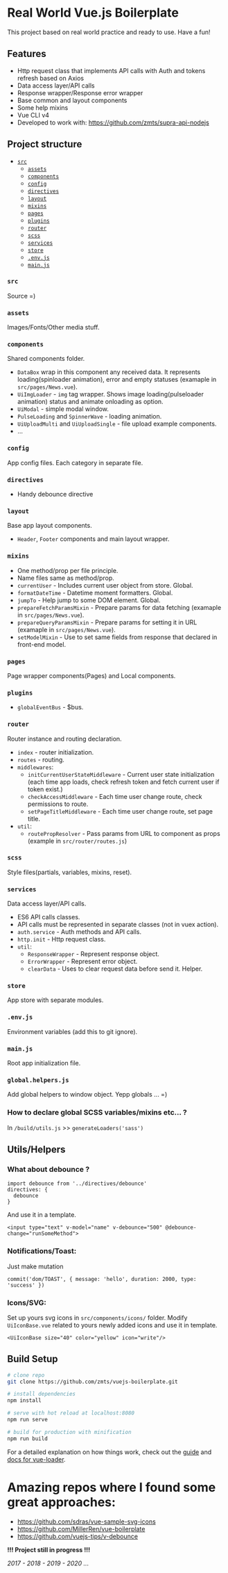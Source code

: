 # Real World Vue.js Boilerplate
This project based on real world practice and ready to use. Have a fun!

## Features
- Http request class that implements API calls with Auth and tokens refresh based on Axios
- Data access layer/API calls
- Response wrapper/Response error wrapper
- Base common and layout components
- Some help mixins
- Vue CLI v4
- Developed to work with: https://github.com/zmts/supra-api-nodejs

## Project structure
- [`src`](#src)
  - [`assets`](#assets)
  - [`components`](#components)
  - [`config`](#config)
  - [`directives`](#directives)
  - [`layout`](#layout)
  - [`mixins`](#mixins)
  - [`pages`](#pages)
  - [`plugins`](#plugins)
  - [`router`](#router)
  - [`scss`](#scss)
  - [`services`](#services)
  - [`store`](#store)
  - [`.env.js`](#envjs)
  - [`main.js`](#mainjs)

### `src`
Source =)

### `assets`
Images/Fonts/Other media stuff.

### `components`
Shared components folder.
- `DataBox` wrap in this component any received data. It represents loading(spinloader animation), error and empty statuses (examaple in `src/pages/News.vue`).
- `UiImgLoader` - `img` tag wrapper. Shows image loading(pulseloader animation) status and animate onloading as option.
- `UiModal` - simple modal window.
- `PulseLoading` and `SpinnerWave` - loading animation.
- `UiUploadMulti` and `UiUploadSingle` - file upload example components.
- ...

### `config`
App config files. Each category in separate file.

### `directives`
- Handy debounce directive

### `layout`
Base app layout components.
- `Header`, `Footer` components and main layout wrapper.

### `mixins`
- One method/prop per file principle.
- Name files same as method/prop.
- `currentUser` - Includes current user object from store. Global.
- `formatDateTime` - Datetime moment formatters. Global.
- `jumpTo` - Help jump to some DOM element. Global.
- `prepareFetchParamsMixin` - Prepare params for data fetching (examaple in `src/pages/News.vue`).
- `prepareQueryParamsMixin` - Prepare params for setting it in URL (examaple in `src/pages/News.vue`).
- `setModelMixin` - Use to set same fields from response that declared in front-end model.

### `pages`
Page wrapper components(Pages) and Local components.

### `plugins`
- `globalEventBus` - $bus.

### `router`
Router instance and routing declaration.
- `index` - router initialization.
- `routes` - routing.
- `middlewares`:
  - `initCurrentUserStateMiddleware` - Current user state initialization (each time app loads, check refresh token and fetch current user if token exist.)
  - `checkAccessMiddleware` - Each time user change route, check permissions to route.
  - `setPageTitleMiddleware` - Each time user change route, set page title.
- `util`:
  - `routePropResolver` - Pass params from URL to component as props (example in `src/router/routes.js`)

### `scss`
Style files(partials, variables, mixins, reset).

### `services`
Data access layer/API calls.
- ES6 API calls classes.
- API calls must be represented in separate classes (not in vuex action).
- `auth.service` - Auth methods and API calls.
- `http.init` - Http request class.
- `util`:
  - `ResponseWrapper` - Represent response object.
  - `ErrorWrapper` - Represent error object.
  - `clearData` - Uses to clear request data before send it. Helper.

### `store`
App store with separate modules.

### `.env.js`
Environment variables (add this to git ignore).

### `main.js`
Root app initialization file.

### `global.helpers.js`
Add global helpers to window object. Yepp globals ... =)

### How to declare global SCSS variables/mixins etc... ?
In `/build/utils.js` >> `generateLoaders('sass')`

## Utils/Helpers

### What about debounce ?
```
import debounce from '../directives/debounce'
directives: {
  debounce
}
```
And use it in a template.
```
<input type="text" v-model="name" v-debounce="500" @debounce-change="runSomeMethod">
```

### Notifications/Toast:
Just make mutation
```
commit('dom/TOAST', { message: 'hello', duration: 2000, type: 'success' })
```

### Icons/SVG:
Set up yours svg icons in `src/components/icons/` folder. Modify `UiIconBase.vue` related to yours newly added icons and use it in template.
```
<UiIconBase size="40" color="yellow" icon="write"/>
```

## Build Setup
``` bash
# clone repo
git clone https://github.com/zmts/vuejs-boilerplate.git

# install dependencies
npm install

# serve with hot reload at localhost:8080
npm run serve

# build for production with minification
npm run build
```

For a detailed explanation on how things work, check out the [guide](http://vuejs-templates.github.io/webpack/) and [docs for vue-loader](http://vuejs.github.io/vue-loader).

# Amazing repos where I found some great approaches:
- https://github.com/sdras/vue-sample-svg-icons
- https://github.com/MillerRen/vue-boilerplate
- https://github.com/vuejs-tips/v-debounce

__!!! Project still in progress !!!__

_2017 - 2018 - 2019 - 2020 ..._
